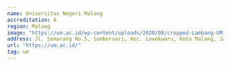 ```yaml
---
name: Universitas Negeri Malang
accreditation: A
region: Malang
image: "https://um.ac.id/wp-content/uploads/2020/08/cropped-Lambang-UM.png"
address: Jl. Semarang No.5, Sumbersari, Kec. Lowokwaru, Kota Malang, Jawa Timur 65145
url: "https://um.ac.id/"
tag: um
---
```

